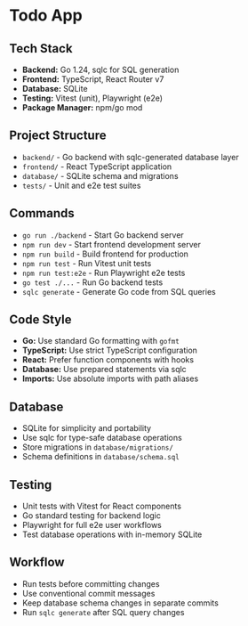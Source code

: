 # Todo App

## Tech Stack

- **Backend:** Go 1.24, sqlc for SQL generation
- **Frontend:** TypeScript, React Router v7
- **Database:** SQLite
- **Testing:** Vitest (unit), Playwright (e2e)
- **Package Manager:** npm/go mod

## Project Structure

- `backend/` - Go backend with sqlc-generated database layer
- `frontend/` - React TypeScript application
- `database/` - SQLite schema and migrations
- `tests/` - Unit and e2e test suites

## Commands

- `go run ./backend` - Start Go backend server
- `npm run dev` - Start frontend development server
- `npm run build` - Build frontend for production
- `npm run test` - Run Vitest unit tests
- `npm run test:e2e` - Run Playwright e2e tests
- `go test ./...` - Run Go backend tests
- `sqlc generate` - Generate Go code from SQL queries

## Code Style

- **Go:** Use standard Go formatting with `gofmt`
- **TypeScript:** Use strict TypeScript configuration
- **React:** Prefer function components with hooks
- **Database:** Use prepared statements via sqlc
- **Imports:** Use absolute imports with path aliases

## Database

- SQLite for simplicity and portability
- Use sqlc for type-safe database operations
- Store migrations in `database/migrations/`
- Schema definitions in `database/schema.sql`

## Testing

- Unit tests with Vitest for React components
- Go standard testing for backend logic
- Playwright for full e2e user workflows
- Test database operations with in-memory SQLite

## Workflow

- Run tests before committing changes
- Use conventional commit messages
- Keep database schema changes in separate commits
- Run `sqlc generate` after SQL query changes
